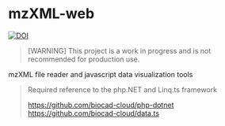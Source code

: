 # mzXML-web

[![DOI](https://zenodo.org/badge/145670434.svg)](https://zenodo.org/badge/latestdoi/145670434)

> [WARNING] This project is a work in progress and is not recommended for production use.

mzXML file reader and javascript data visualization tools

> Required reference to the php.NET and Linq.ts framework
>
> https://github.com/biocad-cloud/php-dotnet
> https://github.com/biocad-cloud/data.ts
